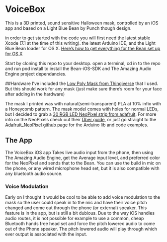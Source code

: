# VoiceBox

This is a 3D printed, sound sensitive Halloween mask, controlled by an iOS app and based on a Light Blue Bean by Punch though design.  

in order to get started with the code you will first need the latest stable Xcode (7.1 at the time of this writing).  the latest Arduino IDE, and the Light Blue Bean loader for OS X.  [Here’s how to get everything for the Bean set up for OS X ](http://legacy.punchthrough.com/bean/getting-started-osx/)

Start by cloning this repo to your desktop.  open a terminal, cd in to the repo and run pod install to install the Bean-iOS-SDK and The Amazing Audio Engine project dependancies.  

##Hardware
I’ve included the [Low Poly Mask from Thingiverse](http://www.thingiverse.com/thing:174840) that I used.  But this should work for any mask (just make sure there’s room for your face after adding in the hardware)

The mask I printed was with natural(semi-transparent) PLA at 10% infix with a Honeycomb pattern.  The mask model comes with holes for normal LEDs, but I decided to grab a [30 RGB LED NeoPixel strip from adafruit](https://www.adafruit.com/products/1376). For more info on the NeoPixels check out their [Über guide](https://learn.adafruit.com/adafruit-neopixel-uberguide), or just go straight to the [Adafruit_NeoPixel github page](https://github.com/adafruit/Adafruit_NeoPixel) for the Arduino lib and code examples.


## The App
The VoiceBox iOS app Takes live audio input from the phone, then using The Amazing Audio Engine, get the Average input level, and preferred color for the NeoPixel and sends that to the Bean.  You can use the build in mic on the phone, or any wired microphone head set, but it is also compatible with any bluetooth audio source.  

### Voice Modulation 
Early on I thought it would be cool to be able to add voice modulation to the mask so the user could speak in to the mic and have their voice pitch changed and come out through the phone (or external) speaker.  This feature is in the app, but is still a bit dubious.  Due to the way iOS handles audio routes, it is not possible for example to use a common, cheap Bluetooth hands free head set and force the pitch lowered audio to come out of the Phone speaker.  The pitch lowered audio will play through which ever output is associated with the input.
